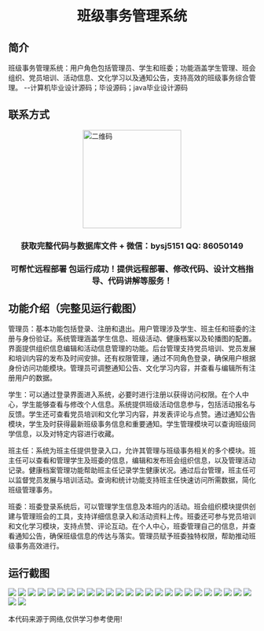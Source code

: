 <p><h1 align="center">班级事务管理系统</h1></p>

## 简介
班级事务管理系统：用户角色包括管理员、学生和班委；功能涵盖学生管理、班会组织、党员培训、活动信息、文化学习以及通知公告，支持高效的班级事务综合管理。    --计算机毕业设计源码；毕设源码；java毕业设计源码


## 联系方式
<img src="https://bs-1329754181.cos.ap-shanghai.myqcloud.com/wx.jpg" alt="二维码" style="display: block; margin: 0 auto;" width="200px">
<p><h3 align="center">获取完整代码与数据库文件 + 微信：bysj5151 QQ: 86050149</h3></p>
<p><h3 align="center">可帮忙远程部署 包运行成功！提供远程部署、修改代码、设计文档指导、代码讲解等服务！</h3></p>

## 功能介绍（完整见运行截图）
管理员：基本功能包括登录、注册和退出。用户管理涉及学生、班主任和班委的注册与身份验证。系统管理涵盖学生信息、班级活动、健康档案以及轮播图的配置。界面提供组织信息编辑和活动信息管理的功能。后台管理支持党员培训、党员发展和培训内容的发布及时间安排。还有权限管理，通过不同角色登录，确保用户根据身份访问功能模块。管理员可调整通知公告、文化学习内容，并查看与编辑所有注册用户的数据。

学生：可以通过登录界面进入系统，必要时进行注册以获得访问权限。在个人中心，学生能够查看与修改个人信息。系统提供班级活动信息参与，包括活动报名与反馈。学生还可查看党员培训和文化学习内容，并发表评论与点赞。通过通知公告模块，学生及时获得最新班级事务信息和重要通知。学生管理模块可以查询班级同学信息，以及对特定内容进行收藏。

班主任：系统为班主任提供登录入口，允许其管理与班级事务相关的多个模块。班主任可以查看和管理学生及班委的信息，编辑和发布班会组织信息，以及管理活动记录。健康档案管理功能帮助班主任记录学生健康状况。通过后台管理，班主任可以监督党员发展与培训活动。查询和统计功能支持班主任快速访问所需数据，简化班级管理事务。

班委：班委登录系统后，可以管理学生信息及本班内的活动。班会组织模块提供创建与管理班会的工具，支持详细信息录入和活动资料上传。班委还可参与党员培训和文化学习模块，支持点赞、评论互动。在个人中心，班委管理自己的信息，并查看通知公告，确保班级信息的传达与落实。管理员赋予班委独特权限，帮助推动班级事务高效进行。


## 运行截图
![](https://bs-1329754181.cos.ap-shanghai.myqcloud.com/ssm/ClassManagementSystem1/img/001.jpg)
![](https://bs-1329754181.cos.ap-shanghai.myqcloud.com/ssm/ClassManagementSystem1/img/002.jpg)
![](https://bs-1329754181.cos.ap-shanghai.myqcloud.com/ssm/ClassManagementSystem1/img/003.jpg)
![](https://bs-1329754181.cos.ap-shanghai.myqcloud.com/ssm/ClassManagementSystem1/img/004.jpg)
![](https://bs-1329754181.cos.ap-shanghai.myqcloud.com/ssm/ClassManagementSystem1/img/005.jpg)
![](https://bs-1329754181.cos.ap-shanghai.myqcloud.com/ssm/ClassManagementSystem1/img/006.jpg)
![](https://bs-1329754181.cos.ap-shanghai.myqcloud.com/ssm/ClassManagementSystem1/img/007.jpg)
![](https://bs-1329754181.cos.ap-shanghai.myqcloud.com/ssm/ClassManagementSystem1/img/008.jpg)
![](https://bs-1329754181.cos.ap-shanghai.myqcloud.com/ssm/ClassManagementSystem1/img/009.jpg)
![](https://bs-1329754181.cos.ap-shanghai.myqcloud.com/ssm/ClassManagementSystem1/img/010.jpg)
![](https://bs-1329754181.cos.ap-shanghai.myqcloud.com/ssm/ClassManagementSystem1/img/011.jpg)
![](https://bs-1329754181.cos.ap-shanghai.myqcloud.com/ssm/ClassManagementSystem1/img/012.jpg)
![](https://bs-1329754181.cos.ap-shanghai.myqcloud.com/ssm/ClassManagementSystem1/img/013.jpg)
![](https://bs-1329754181.cos.ap-shanghai.myqcloud.com/ssm/ClassManagementSystem1/img/014.jpg)
![](https://bs-1329754181.cos.ap-shanghai.myqcloud.com/ssm/ClassManagementSystem1/img/015.jpg)
![](https://bs-1329754181.cos.ap-shanghai.myqcloud.com/ssm/ClassManagementSystem1/img/016.jpg)
![](https://bs-1329754181.cos.ap-shanghai.myqcloud.com/ssm/ClassManagementSystem1/img/017.jpg)
![](https://bs-1329754181.cos.ap-shanghai.myqcloud.com/ssm/ClassManagementSystem1/img/018.jpg)
![](https://bs-1329754181.cos.ap-shanghai.myqcloud.com/ssm/ClassManagementSystem1/img/019.jpg)
![](https://bs-1329754181.cos.ap-shanghai.myqcloud.com/ssm/ClassManagementSystem1/img/020.jpg)
![](https://bs-1329754181.cos.ap-shanghai.myqcloud.com/ssm/ClassManagementSystem1/img/021.jpg)
![](https://bs-1329754181.cos.ap-shanghai.myqcloud.com/ssm/ClassManagementSystem1/img/022.jpg)
![](https://bs-1329754181.cos.ap-shanghai.myqcloud.com/ssm/ClassManagementSystem1/img/023.jpg)
![](https://bs-1329754181.cos.ap-shanghai.myqcloud.com/ssm/ClassManagementSystem1/img/024.jpg)
![](https://bs-1329754181.cos.ap-shanghai.myqcloud.com/ssm/ClassManagementSystem1/img/025.jpg)
![](https://bs-1329754181.cos.ap-shanghai.myqcloud.com/ssm/ClassManagementSystem1/img/026.jpg)
![](https://bs-1329754181.cos.ap-shanghai.myqcloud.com/ssm/ClassManagementSystem1/img/027.jpg)

<p>本代码来源于网络,仅供学习参考使用!</p>
